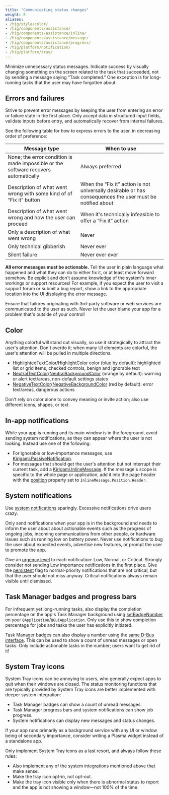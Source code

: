 ```yaml
---
title: "Communicating status changes"
weight: 8
aliases:
- /hig/style/color/
- /hig/components/assistance/
- /hig/components/assistance/inline/
- /hig/components/assistance/message/
- /hig/components/assistance/progress/
- /hig/platform/notification/
- /hig/platform/tray/
---
```


Minimize unnecessary status messages. Indicate success by visually changing something on the screen related to the task that succeeded, not by sending a message saying “Task completed.” One exception is for long-running tasks that the user may have forgotten about.


## Errors and failures
Strive to prevent error messages by keeping the user from entering an error or failure state in the first place. Only accept data in structured input fields, validate inputs before entry, and automatically recover from internal failures.

See the following table for how to express errors to the user, in decreasing order of preference:

Message type                                                                        | When to use
------------------------------------------------------------------------------------|-------------
None; the error condition is made impossible or the software recovers automatically | Always preferred
Description of what went wrong with some kind of of “Fix it” button                 | When the “Fix it” action is not universally desirable or has consequences the user must be notified about
Description of what went wrong and how the user can proceed                         | When it's technically infeasible to offer a “Fix it” action
Only a description of what went wrong                                               | Never
Only technical gibberish                                                            | Never ever
Silent failure                                                                      | Never ever ever

**All error messages must be actionable.** Tell the user in plain language what happened and what they can do to either fix it, or at least move forward somehow. Be explicit and don't assume knowledge of the system's inner workings or support resources! For example, if you expect the user to visit a support forum or submit a bug report, show a link to the appropriate location into the UI displaying the error message.

Ensure that failures originating with 3rd-party software or web services are communicated to the user as such. Never let the user blame your app for a problem that's outside of your control!


## Color
Anything colorful will stand out visually, so use it strategically to attract the user's attention. Don't overdo it; when many UI elements are colorful, the user's attention will be pulled in multiple directions.

- [HighlightedTextColor](https://api.kde.org/frameworks/kirigami/html/classKirigami_1_1Platform_1_1PlatformTheme.html#aaaa6079586261ff972afaa8d3495c66d)/[HighlightColor](https://api.kde.org/frameworks/kirigami/html/classKirigami_1_1Platform_1_1PlatformTheme.html#a2bd2ec37029686d63963d9a686889469) color (blue by default): highlighted list or grid items, checked controls, benign and ignorable text
- [NeutralTextColor](https://api.kde.org/frameworks/kirigami/html/classKirigami_1_1Platform_1_1PlatformTheme.html#a0fff6168eb9642a245dfbc7cb7964350)/[NeutralBackgroundColor](https://api.kde.org/frameworks/kirigami/html/classKirigami_1_1Platform_1_1PlatformTheme.html#a6eaafd30163a444f173cd82fc1356847) (orange by default): warning or alert text/areas, non-default settings states
- [NegativeTextColor](https://api.kde.org/frameworks/kirigami/html/classKirigami_1_1Platform_1_1PlatformTheme.html#a49b47cb9e9ac3cade27e60a7d59fc3b9)/[NegativeBackgroundColor](https://api.kde.org/frameworks/kirigami/html/classKirigami_1_1Platform_1_1PlatformTheme.html#a3dacef3051da2e210d2f65ac5e4b8863) (red by default): error text/areas, dangerous actions

Don't rely on color alone to convey meaning or invite action; also use different icons, shapes, or text.


## In-app notifications
While your app is running and its main window is in the foreground, avoid sending system notifications, as they can appear where the user is not looking. Instead use one of the following:

- For ignorable or low-importance messages, use [Kirigami.PassiveNotification](https://api.kde.org/frameworks/kirigami/html/classAbstractApplicationWindow.html#a8ab455ab09378a016c34f467653760e5).
- For messages that should get the user's attention but not interrupt their current task, add a [Kirigami.InlineMessage](https://develop.kde.org/docs/getting-started/kirigami/components-inlinemessages/). If the message's scope is specific to the whole page or application, add it into the page header with the [position](https://api.kde.org/frameworks/kirigami/html/classorg_1_1kde_1_1kirigami_1_1templates_1_1InlineMessage.html#a2711f84c2a4c7f984a0be88cd4e95596) property set to `InlineMessage.Position.Header`.


## System notifications
Use [system notifications](https://api.kde.org/frameworks/knotifications/html/classKNotification.html) sparingly. Excessive notifications drive users crazy.

Only send notifications when your app is in the background and needs to inform the user about about actionable events such as the progress of ongoing jobs, incoming communications from other people, or hardware issues such as running low on battery power. Never use notifications to bug the user about expected events, advertise new features, or prompt the user to promote the app.

Give an [urgency level](https://api.kde.org/frameworks/knotifications/html/classKNotification.html#ae4d50824cf6d70132bf6280ad9357012) to each notification: Low, Normal, or Critical. Strongly consider not sending Low importance notifications in the first place. Give the [persistent](https://api.kde.org/frameworks/knotifications/html/classKNotification.html#a61b63788f43bfad07f6e34b4d768703e) flag to normal-priority notifications that are not critical, but that the user should not miss anyway. Critical notifications always remain visible until dismissed.


## Task Manager badges and progress bars
For infrequent yet long-running tasks, also display the completion percentage on the app's Task Manager background using [setBadgeNumber](https://doc.qt.io/qt-6/qguiapplication.html#setBadgeNumber) on your `QApplication`/`QGuiApplication`. Only use this to show completion percentage for jobs and tasks the user has explicitly initiated.

Task Manager badges can also display a number using the [same D-Bus interface](https://wiki.ubuntu.com/Unity/LauncherAPI#Low_level_DBus_API:_com.canonical.Unity.LauncherEntry). This can be used to show a count of unread messages or open tasks. Only include actionable tasks in the number; users want to get rid of it!


## System Tray icons
System Tray icons can be annoying to users, who generally expect apps to quit when their windows are closed. The status monitoring functions that are typically provided by System Tray icons are better implemented with deeper system integration:

- Task Manager badges can show a count of unread messages.
- Task Manager progress bars and system notifications can show job progress.
- System notifications can display new messages and status changes.

If your app runs primarily as a background service with any UI or window  being of secondary importance, consider writing a Plasma widget instead of a standalone app.

Only implement System Tray icons as a last resort, and always follow these rules:

- Also implement any of the system integrations mentioned above that make sense.
- Make the tray icon opt-in, not opt-out.
- Make the tray icon visible only when there is abnormal status to report and the app is not showing a window—not 100% of the time.
